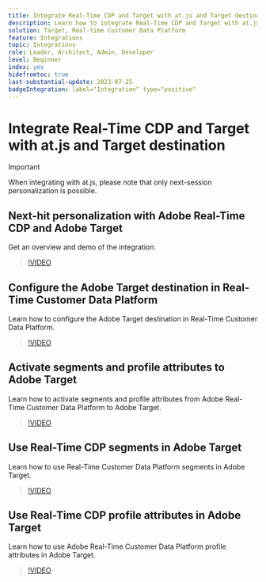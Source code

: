 ```yaml
---
title: Integrate Real-Time CDP and Target with at.js and Target destination
description: Learn how to integrate Real-Time CDP and Target with at.js and Target destination. 
solution: Target, Real-time Customer Data Platform 
feature: Integrations
topic: Integrations
role: Leader, Architect, Admin, Developer
level: Beginner
index: yes
hidefromtoc: true
last-substantial-update: 2023-07-25
badgeIntegration: label="Integration" type="positive"
---
```


# Integrate Real-Time CDP and Target with at.js and Target destination

>[!IMPORTANT]
>
>When integrating with at.js, please note that only next-session personalization is possible.


## Next-hit personalization with Adobe Real-Time CDP and Adobe Target

Get an overview and demo of the integration.

>[!VIDEO](https://video.tv.adobe.com/v/340091?quality=12&learn=on)

## Configure the Adobe Target destination in Real-Time Customer Data Platform

Learn how to configure the Adobe Target destination in Real-Time Customer Data Platform.

>[!VIDEO](https://video.tv.adobe.com/v/3418799/?learn=on)

## Activate segments and profile attributes to Adobe Target

Learn how to activate segments and profile attributes from Adobe Real-Time Customer Data Platform to Adobe Target.

>[!VIDEO](https://video.tv.adobe.com/v/3419036/?learn=on)

## Use Real-Time CDP segments in Adobe Target

Learn how to use Real-Time Customer Data Platform segments in Adobe Target.

>[!VIDEO](https://video.tv.adobe.com/v/3419149/?learn=on)

## Use Real-Time CDP profile attributes in Adobe Target

Learn how to use Adobe Real-Time Customer Data Platform profile attributes in Adobe Target. 

>[!VIDEO](https://video.tv.adobe.com/v/3419318/?learn=on)

